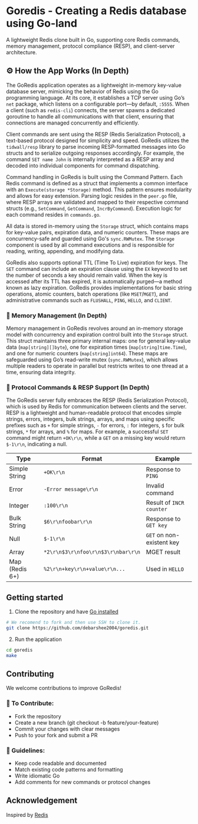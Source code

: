 # Goredis - Creating a Redis database using Go-land

A lightweight Redis clone built in Go, supporting core Redis commands, memory management, protocol compliance (RESP), and client-server architecture.

## ⚙️ How the App Works (In Depth)

The GoRedis application operates as a lightweight in-memory key-value database server, mimicking the behavior of Redis using the Go programming language. At its core, it establishes a TCP server using Go’s `net` package, which listens on a configurable port—by default, `:5555`. When a client (such as `redis-cli`) connects, the server spawns a dedicated goroutine to handle all communications with that client, ensuring that connections are managed concurrently and efficiently.

Client commands are sent using the RESP (Redis Serialization Protocol), a text-based protocol designed for simplicity and speed. GoRedis utilizes the `tidwall/resp` library to parse incoming RESP-formatted messages into Go structs and to serialize outgoing responses accordingly. For example, the command `SET name John` is internally interpreted as a RESP array and decoded into individual components for command dispatching.

Command handling in GoRedis is built using the Command Pattern. Each Redis command is defined as a struct that implements a common interface with an `Execute(storage *Storage)` method. This pattern ensures modularity and allows for easy extension. Parsing logic resides in the `peer.go` file, where RESP arrays are validated and mapped to their respective command structs (e.g., `SetCommand`, `GetCommand`, `IncrByCommand`). Execution logic for each command resides in `commands.go`.

All data is stored in-memory using the `Storage` struct, which contains maps for key-value pairs, expiration data, and numeric counters. These maps are concurrency-safe and guarded using Go's `sync.RWMutex`. The `Storage` component is used by all command executions and is responsible for reading, writing, appending, and modifying data.

GoRedis also supports optional TTL (Time To Live) expiration for keys. The `SET` command can include an expiration clause using the `EX` keyword to set the number of seconds a key should remain valid. When the key is accessed after its TTL has expired, it is automatically purged—a method known as lazy expiration. GoRedis provides implementations for basic string operations, atomic counters, batch operations (like `MSET`/`MGET`), and administrative commands such as `FLUSHALL`, `PING`, `HELLO`, and `CLIENT`.

### 🧠 Memory Management (In Depth)

Memory management in GoRedis revolves around an in-memory storage model with concurrency and expiration control built into the `Storage` struct. This struct maintains three primary internal maps: one for general key-value data (`map[string][]byte`), one for expiration times (`map[string]time.Time`), and one for numeric counters (`map[string]int64`). These maps are safeguarded using Go’s read-write mutex (`sync.RWMutex`), which allows multiple readers to operate in parallel but restricts writes to one thread at a time, ensuring data integrity.

<!-- When a key-value pair is stored using the `SET` command, it is inserted into the `data` map, and any previous expiration is cleared. If a TTL is specified (using `EX`), an expiration time is calculated and stored in the `expiry` map. Each time a key is accessed—whether via `GET`, `EXISTS`, or any other read command—the application checks the expiration map to see if the key has expired. If it has, the key is immediately deleted from all internal maps. This strategy, known as lazy expiration, avoids the overhead of a background thread and simplifies memory control.

Atomicity is crucial for numeric operations like `INCR`, `DECR`, `INCRBY`, and `DECRBY`. These operations are implemented in such a way that they parse and store integer values safely, leveraging the `counters` map for fast future access. Operations are always performed under a write lock to maintain atomic guarantees, especially in concurrent environments where multiple clients may modify the same keys.

It’s important to note that GoRedis is a fully in-memory solution. It does not persist data to disk, meaning that all data is lost on restart. This behavior mirrors the ephemeral caching use-case of Redis. However, users can manually reset the memory space at runtime using the `FLUSHALL` command, which clears all stored data and resets all maps.-->

### 📡 Protocol Commands & RESP Support (In Depth)

The GoRedis server fully embraces the RESP (Redis Serialization Protocol), which is used by Redis for communication between clients and the server. RESP is a lightweight and human-readable protocol that encodes simple strings, errors, integers, bulk strings, arrays, and maps using specific prefixes such as `+` for simple strings, `-` for errors, `:` for integers, `$` for bulk strings, `*` for arrays, and `%` for maps. For example, a successful `SET` command might return `+OK\r\n`, while a `GET` on a missing key would return `$-1\r\n`, indicating a null.

<!-- Commands are received over TCP and parsed into RESP values using the `tidwall/resp` reader. The parsed data is then processed in `peer.go`, which interprets the command name and its arguments, and returns a typed `Command` struct. This struct is sent to the server’s message loop for execution, where it interacts with the `Storage` layer and returns a result, which is encoded back into RESP format and sent to the client.

GoRedis supports a broad subset of Redis commands. For string operations, commands like `SET`, `GET`, `DEL`, `EXISTS`, `GETSET`, `APPEND`, `STRLEN`, `GETRANGE`, and `SETRANGE` are implemented to manage string data. Numeric operations include `INCR`, `DECR`, `INCRBY`, and `DECRBY`, allowing for efficient and atomic manipulation of integers stored as strings. Batch operations such as `MSET` and `MGET` are also supported, providing a way to set or get multiple keys in a single atomic operation.

Administrative utilities like `KEYS`, which supports glob-style pattern matching, and `FLUSHALL`, which clears all stored data, offer further control. GoRedis also implements client-side commands like `PING`, which checks if the server is alive (returning either `PONG` or an echoed message), and `HELLO`, which returns server details in RESP map format. The `CLIENT` command is included for future extensibility and currently responds with `OK`.

All commands conform strictly to RESP standards, ensuring compatibility with tools like `redis-cli` and RESP-aware clients. The command lifecycle—from parsing and validation to execution and response—is cleanly separated, ensuring both modularity and extensibility in the codebase. -->

| Type           | Format                             | Example                   |
| -------------- | ---------------------------------- | ------------------------- |
| Simple String  | `+OK\r\n`                          | Response to `PING`        |
| Error          | `-Error message\r\n`               | Invalid command           |
| Integer        | `:100\r\n`                         | Result of `INCR counter`  |
| Bulk String    | `$6\r\nfoobar\r\n`                 | Response to `GET key`     |
| Null           | `$-1\r\n`                          | `GET` on non-existent key |
| Array          | `*2\r\n$3\r\nfoo\r\n$3\r\nbar\r\n` | MGET result               |
| Map (Redis 6+) | `%2\r\n+key\r\n+value\r\n...`      | Used in `HELLO`           |

## Getting started

1. Clone the repository and have [Go installed](https://go.dev/doc/install)

```sh
# We recomend to fork and then use SSH to clone it.
git clone https://github.com/debarshee2004/goredis.git
```

2. Run the application

```sh
cd goredis
make
```

## Contributing

We welcome contributions to improve GoRedis!

### 🧱 To Contribute:

- Fork the repository
- Create a new branch (git checkout -b feature/your-feature)
- Commit your changes with clear messages
- Push to your fork and submit a PR

### 📌 Guidelines:

- Keep code readable and documented
- Match existing code patterns and formatting
- Write idiomatic Go
- Add comments for new commands or protocol changes

## Acknowledgement

Inspired by [Redis](https://redis.io)
